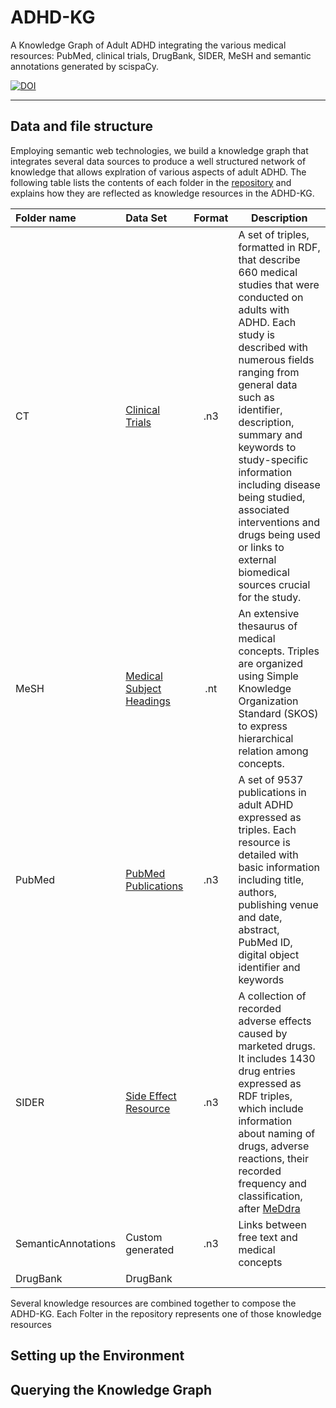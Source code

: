 # ADHD-KG
A Knowledge Graph of Adult ADHD integrating the various medical resources: PubMed, clinical trials, DrugBank, SIDER, MeSH and semantic annotations generated by scispaCy.

[![DOI](https://zenodo.org/badge/576685932.svg)](https://zenodo.org/badge/latestdoi/576685932)

---
## Data and file structure

Employing semantic web technologies, we build a knowledge graph that integrates several data sources to produce a well structured network of knowledge that allows explration of various aspects of adult ADHD. The following table lists the contents of each folder in the [repository](https://github.com/emmanuelpapadakis/ADHD-KG) and explains how they are reflected as knowledge resources in the ADHD-KG.

| Folder name | Data Set | Format | Description |
| :----------- | :----------- | :-----------: | --- |
| CT | [Clinical Trials](https://clinicaltrials.gov/) | .n3 | A set of triples, formatted in RDF, that describe 660 medical studies that were conducted on adults with ADHD. Each study is described with numerous fields ranging from general data such as identifier, description, summary and keywords to study-specific information including disease being studied, associated interventions and drugs being used or links to external biomedical sources crucial for the study. |
| MeSH | [Medical Subject Headings](https://www.nlm.nih.gov/mesh/meshhome.html) | .nt | An extensive thesaurus of medical concepts. Triples are organized using Simple Knowledge Organization Standard (SKOS) to express hierarchical relation among concepts. |
| PubMed | [PubMed Publications](https://pubmed.ncbi.nlm.nih.gov/) | .n3 | A set of 9537 publications in adult ADHD expressed as triples. Each resource is  detailed with basic information including title, authors, publishing venue and date, abstract, PubMed ID, digital object identifier and keywords |
| SIDER | [Side Effect Resource](http://sideeffects.embl.de/) | .n3 | A collection of recorded adverse effects caused by marketed drugs. It includes 1430 drug entries expressed as RDF triples, which include information about naming of drugs, adverse reactions, their recorded frequency and classification, after [MeDdra](https://www.sciencedirect.com/science/article/abs/pii/S0378608009031602) |
| SemanticAnnotations | Custom generated | .n3 | Links between free text and medical concepts|
| DrugBank | DrugBank


Several knowledge resources are combined together to compose the ADHD-KG. Each Folter in the repository represents one of those knowledge resources


## Setting up the Environment

## Querying the Knowledge Graph
